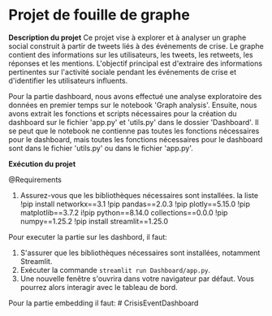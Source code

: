 # Projet de fouille de graphe

**Description du projet**
Ce projet vise à explorer et à analyser un graphe social construit à partir de tweets liés à des événements de crise. 
Le graphe contient des informations sur les utilisateurs, les tweets, les retweets, les réponses et les mentions. 
L'objectif principal est d'extraire des informations pertinentes sur l'activité sociale pendant les événements de crise 
et d'identifier les utilisateurs influents.

Pour la partie dashboard, nous avons effectué une analyse exploratoire des données en premier temps sur le notebook 'Graph analysis'.
Ensuite, nous avons extrait les fonctions et scripts nécessaires pour la création du dashboard sur le fichier 'app.py' et 'utils.py'
dans le dossier 'Dashboard'.
Il se peut que le notebook ne contienne pas toutes les fonctions nécessaires pour le dashboard,
mais toutes les fonctions nécessaires pour le dashboard sont dans le fichier 'utils.py' ou dans le fichier 'app.py'.

**Exécution du projet**

@Requirements
1. Assurez-vous que les bibliothèques nécessaires sont installées. la liste 
!pip install networkx==3.1 
!pip pandas==2.0.3 
!pip plotly==5.15.0 
!pip matplotlib==3.7.2 
i!pip python==8.14.0 collections==0.0.0 
!pip  numpy==1.25.2
!pip install streamlit==1.25.0

Pour executer la partie sur les dashbord, il faut:
1. S'assurer que les bibliothèques nécessaires sont installées, notamment Streamlit.
2. Exécuter la commande `streamlit run Dashboard/app.py`.
3. Une nouvelle fenêtre s'ouvrira dans votre navigateur par défaut. Vous pourrez alors interagir avec le tableau de bord.

Pour la partie embedding il faut:
#   C r i s i s E v e n t D a s h b o a r d  
 